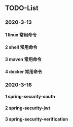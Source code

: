 ## TODO-List

### 2020-3-13
#### 1 linux 常用命令
#### 2 shell 常用命令
#### 3 maven 常用命令
#### 4 docker 常用命令


### 2020-3-16
#### 1 spring-security-oauth 
#### 2 spring-security-jwt 
#### 3 spring-security-verification 


